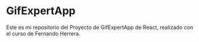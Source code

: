 # GifExpertApp

Este es mi repositorio del Proyecto de GifExpertApp de React, realizado
con el curso de Fernando Herrera.
